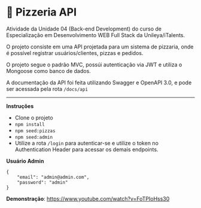 
# 🍕 Pizzeria API

Atividade da Unidade 04 (Back-end Development) do curso de Especialização em Desenvolvimento WEB Full Stack da Unileya/iTalents.

O projeto consiste em uma API projetada para um sistema de pizzaria, onde é possível registrar usuários/clientes, pizzas e pedidos.

O projeto segue o padrão MVC, possúi autenticação via JWT e utiliza o Mongoose como banco de dados.

A documentação da API foi feita utilizando Swagger e OpenAPI 3.0, e  pode ser acessada pela rota ``/docs/api``

<hr/>


**Instruções**
- Clone o projeto
- ``npm install``
- ``npm seed:pizzas``
- ``npm seed:admin``
- Utilize a rota ``/login`` para autenticar-se e utilize o token no Authentication Header para acessar os demais endpoints. 

**Usuário Admin**
```
{    
    "email": "admin@admin.com",
    "password": "admin"
}
```

**Demonstração**: https://www.youtube.com/watch?v=FoTPIoHss30